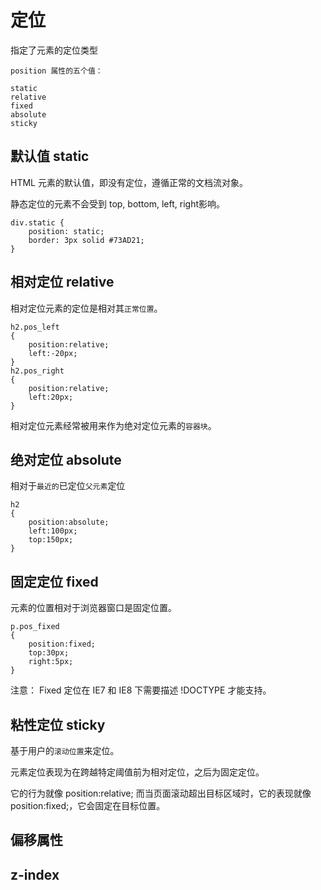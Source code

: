 # 定位
指定了元素的定位类型

```
position 属性的五个值：

static
relative
fixed
absolute
sticky
```

## 默认值 static

HTML 元素的默认值，即没有定位，遵循正常的文档流对象。

静态定位的元素不会受到 top, bottom, left, right影响。

```
div.static {
    position: static;
    border: 3px solid #73AD21;
}

```


## 相对定位 relative
相对定位元素的定位是相对其`正常位置`。
```
h2.pos_left
{
    position:relative;
    left:-20px;
}
h2.pos_right
{
    position:relative;
    left:20px;
}

```
相对定位元素经常被用来作为绝对定位元素的`容器块`。

## 绝对定位 absolute
相对于`最近的`已定位`父元素`定位

```
h2
{
    position:absolute;
    left:100px;
    top:150px;
}

```

## 固定定位 fixed
元素的位置相对于浏览器窗口是固定位置。
```
p.pos_fixed
{
    position:fixed;
    top:30px;
    right:5px;
}

```

注意： Fixed 定位在 IE7 和 IE8 下需要描述 !DOCTYPE 才能支持。

## 粘性定位 sticky

基于用户的`滚动位置`来定位。 

元素定位表现为在跨越特定阈值前为相对定位，之后为固定定位。  

它的行为就像 position:relative; 而当页面滚动超出目标区域时，它的表现就像 position:fixed;，它会固定在目标位置。

## 偏移属性



## z-index





